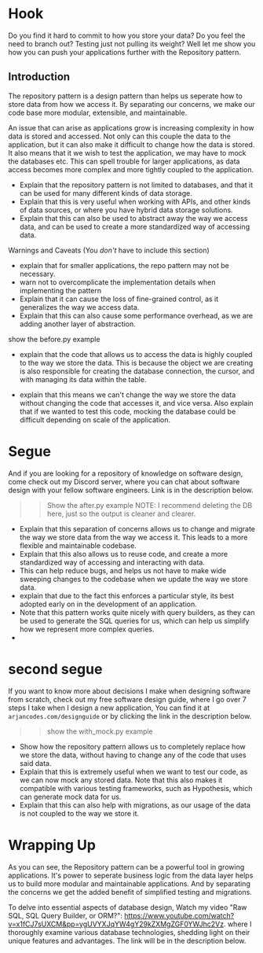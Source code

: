 
# Hook
Do you find it hard to commit to how you store your data?
Do you feel the need to branch out?
Testing just not pulling its weight?
Well let me show you how you can push your applications further with the Repository pattern.

## Introduction

The repository pattern is a design pattern than helps us seperate how to store data from how we access it. 
By separating our concerns, we make our code base more modular, extensible, and maintainable.

An issue that can arise as applications grow is increasing complexity in how data is stored and accessed.
Not only can this couple the data to the application, but it can also make it difficult to change how the data is stored.
It also means that it we wish to test the application, we may have to mock the databases etc.
This can spell trouble for larger applications, as data access becomes more complex and more tightly coupled to the application.

- Explain that the repository pattern is not limited to databases, and that it can be used for many different kinds of data storage.
- Explain that this is very useful when working with APIs, and other kinds of data sources, or where you have hybrid data storage solutions.
- Explain that this can also be used to abstract away the way we access data, and can be used to create a more standardized way of accessing data.

Warnings and Caveats (You *don't* have to include this section)
- explain that for smaller applications, the repo pattern may not be necessary.
- warn not to overcomplicate the implementation details when implementing the pattern
- Explain that it can cause the loss of fine-grained control, as it generalizes the way we access data.
- Explain that this can also cause some performance overhead, as we are adding another layer of abstraction.

show the before.py example

- explain that the code that allows us to access the data is highly coupled to the way we store the data.
  This is because the object we are creating is also responsible for creating the database connection, the cursor, and 
  with managing its data within the table.

- explain that this means we can't change the way we store the data without changing the code that accesses it, and vice versa.
  Also explain that if we wanted to test this code, mocking the database could be difficult depending on scale of the application.

# Segue
And if you are looking for a repository of knowledge on software design, come check out my Discord server, 
where you can chat about software design with your fellow software engineers. Link is in the description below.

>> Show the after.py example
NOTE: I recommend deleting the DB here, just so the output is cleaner and clearer.

- Explain that this separation of concerns allows us to change and migrate the way we store data from the way we access it.
  This leads to a more flexible and maintainable codebase.
- Explain that this also allows us to reuse code, and create a more standardized way of accessing and interacting with data.
- This can help reduce bugs, and helps us not have to make wide sweeping changes to the codebase when we update the way we store data.
- explain that due to the fact this enforces a particular style, its best adopted early on in the development of an application.
- Note that this pattern works quite nicely with query builders, as they can be used to generate the SQL queries for us, which can help us simplify how
we represent more complex queries.
- 
# second segue
If you want to know more about decisions I make when designing software from scratch,
check out my free software design guide, where I go over 7 steps I take
when I design a new application, You can find it at `arjancodes.com/designguide` or by clicking the link in the description below.

>> show the with_mock.py example
- Show how the repository pattern allows us to completely replace how we store the data, without having to change any
of the code that uses said data.
- Explain that this is extremely useful when we want to test our code, as we can now mock any stored data.
Note that this also makes it compatible with various testing frameworks, such as Hypothesis, which can generate mock data for us.
- Explain that this can also help with migrations, as our usage of the data is not coupled to the way we store it.

# Wrapping Up
As you can see, the Repository pattern can be a powerful tool in growing applications. 
It's power to seperate business logic from the data layer helps us to build more modular and maintainable applications. 
And by separating the concerns we get the added benefit of simplified testing and migrations.

To delve into essential aspects of database design, Watch my video "Raw SQL, SQL Query Builder, or ORM?": 
https://www.youtube.com/watch?v=x1fCJ7sUXCM&pp=ygUVYXJqYW4gY29kZXMgZGF0YWJhc2Vz. 
where I thoroughly examine various database technologies, shedding light on their unique features and advantages.
The link will be in the description below.
